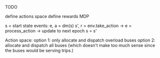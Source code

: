 TODO

define actions space
define rewards
MDP

s = start state
events:
    e, a = dm(s)
    s', r = env.take_action
        -> e = process_action
        -> update to next epoch
    s = s'


Action space:
option 1: only allocate and dispatch overload buses
option 2: allocate and dispatch all buses (which doesn't make too much sense since the buses would be serving trips.)
